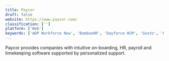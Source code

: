 ```yaml
---
title: Paycor
draft: false 
website: https://www.paycor.com/
classification: ['']
platform: ['Web']
keywords: ['ADP Workforce Now', 'BambooHR', 'Dayforce HCM', 'Gusto', 'Harvest', 'HotSchedules', 'Jobvite', 'Kronos Workforce Ready', 'Namely', 'Oracle HCM Cloud', 'Paychex Flex', 'Paycom', 'PeopleSoft', 'TSheets', 'Teamwork Projects', 'Toggl', 'UltiPro', 'Zenefits', 'Zoho Recruit', 'iCIMS Talent Acquisition Platform']
---
```

Paycor provides companies with intuitive on-boarding, HR, payroll and timekeeping software supported by personalized support.